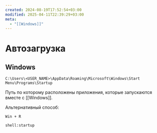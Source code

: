 ```yaml
---
created: 2024-08-19T17:52:54+03:00
modified: 2025-04-11T22:39:29+03:00
meta:
  - "[[Windows]]"
---
```


# Автозагрузка

## Windows

```
C:\Users\<USER_NAME>\AppData\Roaming\Microsoft\Windows\Start Menu\Programs\Startup
```

Путь по которому расположены приложения, которые запускаются вместе с [[Windows]].

Альтернативный способ:

```
Win + R
```

```
shell:startup
```